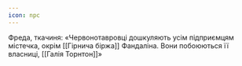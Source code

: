 ```yaml
---
icon: npc
---
```


Фреда, ткачиня: «Червонотавровці дошкуляють усім підприємцям містечка, окрім [[Гірнича біржа]] Фандаліна. Вони побоюються її власниці, [[Галія Торнтон]]» 